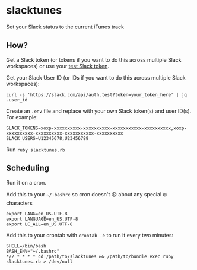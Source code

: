 # slacktunes

Set your Slack status to the current iTunes track

## How?

Get a Slack token (or tokens if you want to do this across multiple Slack workspaces) or use your [test Slack token](https://api.slack.com/docs/oauth-test-tokens).

Get your Slack User ID (or IDs if you want to do this across multiple Slack workspaces):

`curl -s 'https://slack.com/api/auth.test?token=your_token_here' | jq .user_id`

Create an `.env` file and replace with your own Slack token(s) and user ID(s). For example:

```
SLACK_TOKENS=xoxp-xxxxxxxxxx-xxxxxxxxxx-xxxxxxxxxxx-xxxxxxxxxx,xoxp-xxxxxxxxxx-xxxxxxxxxx-xxxxxxxxxxx-xxxxxxxxxx
SLACK_USERS=U12345678,U23456789
```

Run `ruby slacktunes.rb`

## Scheduling

Run it on a cron.

Add this to your `~/.bashrc` so cron doesn't 😧 about any special ❄️ characters

```
export LANG=en_US.UTF-8
export LANGUAGE=en_US.UTF-8
export LC_ALL=en_US.UTF-8
```

Add this to your crontab with `crontab -e` to run it every two minutes:

```
SHELL=/bin/bash
BASH_ENV="~/.bashrc"
*/2 * * * * cd /path/to/slacktunes && /path/to/bundle exec ruby slacktunes.rb > /dev/null
```
